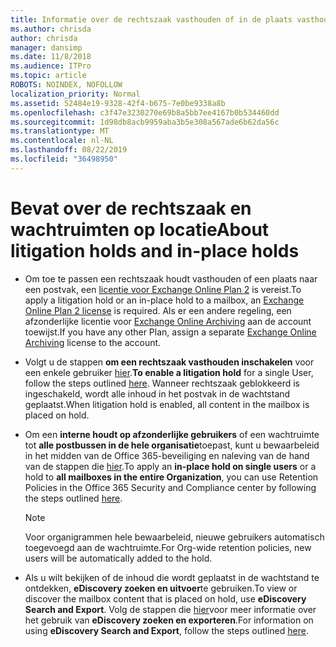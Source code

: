 ```yaml
---
title: Informatie over de rechtszaak vasthouden of in de plaats vasthouden
ms.author: chrisda
author: chrisda
manager: dansimp
ms.date: 11/8/2018
ms.audience: ITPro
ms.topic: article
ROBOTS: NOINDEX, NOFOLLOW
localization_priority: Normal
ms.assetid: 52484e19-9328-42f4-b675-7e0be9338a8b
ms.openlocfilehash: c3f47e3230270e69b8a5bb7ee4167b0b534460dd
ms.sourcegitcommit: 1d98db8acb9959aba3b5e308a567ade6b62da56c
ms.translationtype: MT
ms.contentlocale: nl-NL
ms.lasthandoff: 08/22/2019
ms.locfileid: "36498950"
---
```

# <a name="about-litigation-holds-and-in-place-holds"></a><span data-ttu-id="50cc0-102">Bevat over de rechtszaak en wachtruimten op locatie</span><span class="sxs-lookup"><span data-stu-id="50cc0-102">About litigation holds and in-place holds</span></span>

- <span data-ttu-id="50cc0-103">Om toe te passen een rechtszaak houdt vasthouden of een plaats naar een postvak, een [licentie voor Exchange Online Plan 2](https://docs.microsoft.com/office365/servicedescriptions/office-365-platform-service-description/office-365-plan-options) is vereist.</span><span class="sxs-lookup"><span data-stu-id="50cc0-103">To apply a litigation hold or an in-place hold to a mailbox, an [Exchange Online Plan 2 license](https://docs.microsoft.com/office365/servicedescriptions/office-365-platform-service-description/office-365-plan-options) is required.</span></span> <span data-ttu-id="50cc0-104">Als er een andere regeling, een afzonderlijke licentie voor [Exchange Online Archiving](https://docs.microsoft.com/office365/servicedescriptions/exchange-online-archiving-service-description/exchange-online-archiving-service-description) aan de account toewijst.</span><span class="sxs-lookup"><span data-stu-id="50cc0-104">If you have any other Plan, assign a separate [Exchange Online Archiving](https://docs.microsoft.com/office365/servicedescriptions/exchange-online-archiving-service-description/exchange-online-archiving-service-description) license to the account.</span></span> 
    
- <span data-ttu-id="50cc0-105">Volgt u de stappen **om een rechtszaak vasthouden inschakelen** voor een enkele gebruiker [hier](https://docs.microsoft.com/office365/SecurityCompliance/place-a-mailbox-on-litigation-hold).</span><span class="sxs-lookup"><span data-stu-id="50cc0-105">**To enable a litigation hold** for a single User, follow the steps outlined [here](https://docs.microsoft.com/office365/SecurityCompliance/place-a-mailbox-on-litigation-hold).</span></span> <span data-ttu-id="50cc0-106">Wanneer rechtszaak geblokkeerd is ingeschakeld, wordt alle inhoud in het postvak in de wachtstand geplaatst.</span><span class="sxs-lookup"><span data-stu-id="50cc0-106">When litigation hold is enabled, all content in the mailbox is placed on hold.</span></span>
    
- <span data-ttu-id="50cc0-107">Om een **interne houdt op afzonderlijke gebruikers** of een wachtruimte tot **alle postbussen in de hele organisatie**toepast, kunt u bewaarbeleid in het midden van de Office 365-beveiliging en naleving van de hand van de stappen die [hier](https://docs.microsoft.com/Office365/securitycompliance/retention-policies ).</span><span class="sxs-lookup"><span data-stu-id="50cc0-107">To apply an **in-place hold on single users** or a hold to **all mailboxes in the entire Organization**, you can use Retention Policies in the Office 365 Security and Compliance center by following the steps outlined [here](https://docs.microsoft.com/Office365/securitycompliance/retention-policies ).</span></span>
    
    > [!NOTE]
    > <span data-ttu-id="50cc0-108">Voor organigrammen hele bewaarbeleid, nieuwe gebruikers automatisch toegevoegd aan de wachtruimte.</span><span class="sxs-lookup"><span data-stu-id="50cc0-108">For Org-wide retention policies, new users will be automatically added to the hold.</span></span> 
  
- <span data-ttu-id="50cc0-109">Als u wilt bekijken of de inhoud die wordt geplaatst in de wachtstand te ontdekken, **eDiscovery zoeken en uitvoer**te gebruiken.</span><span class="sxs-lookup"><span data-stu-id="50cc0-109">To view or discover the mailbox content that is placed on hold, use **eDiscovery Search and Export**.</span></span> <span data-ttu-id="50cc0-110">Volg de stappen die [hier](https://docs.microsoft.com/office365/securitycompliance/export-search-results)voor meer informatie over het gebruik van **eDiscovery zoeken en exporteren**.</span><span class="sxs-lookup"><span data-stu-id="50cc0-110">For information on using **eDiscovery Search and Export**, follow the steps outlined [here](https://docs.microsoft.com/office365/securitycompliance/export-search-results).</span></span>
    


